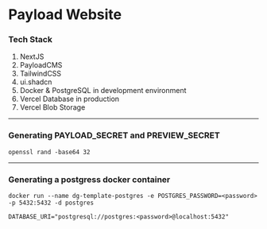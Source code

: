 # Payload Website

### Tech Stack
1. NextJS
2. PayloadCMS
3. TailwindCSS
4. ui.shadcn
5. Docker & PostgreSQL in development environment
6. Vercel Database in production
7. Vercel Blob Storage

---

### Generating PAYLOAD_SECRET and PREVIEW_SECRET
```
openssl rand -base64 32
```

---

### Generating a postgress docker container
```
docker run --name dg-template-postgres -e POSTGRES_PASSWORD=<password> -p 5432:5432 -d postgres
```
```
DATABASE_URI="postgresql://postgres:<password>@localhost:5432"
```
